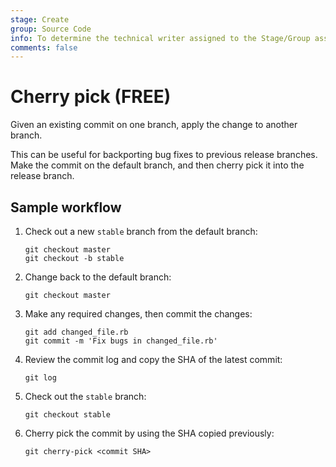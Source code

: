 ```yaml
---
stage: Create
group: Source Code
info: To determine the technical writer assigned to the Stage/Group associated with this page, see https://about.gitlab.com/handbook/engineering/ux/technical-writing/#assignments
comments: false
---
```


# Cherry pick **(FREE)**

Given an existing commit on one branch, apply the change to another branch.

This can be useful for backporting bug fixes to previous release branches. Make
the commit on the default branch, and then cherry pick it into the release branch.

## Sample workflow

1. Check out a new `stable` branch from the default branch:

   ```shell
   git checkout master
   git checkout -b stable
   ```

1. Change back to the default branch:

   ```shell
   git checkout master
   ```

1. Make any required changes, then commit the changes:

   ```shell
   git add changed_file.rb
   git commit -m 'Fix bugs in changed_file.rb'
   ```

1. Review the commit log and copy the SHA of the latest commit:

   ```shell
   git log
   ```

1. Check out the `stable` branch:

   ```shell
   git checkout stable
   ```

1. Cherry pick the commit by using the SHA copied previously:

   ```shell
   git cherry-pick <commit SHA>
   ```
